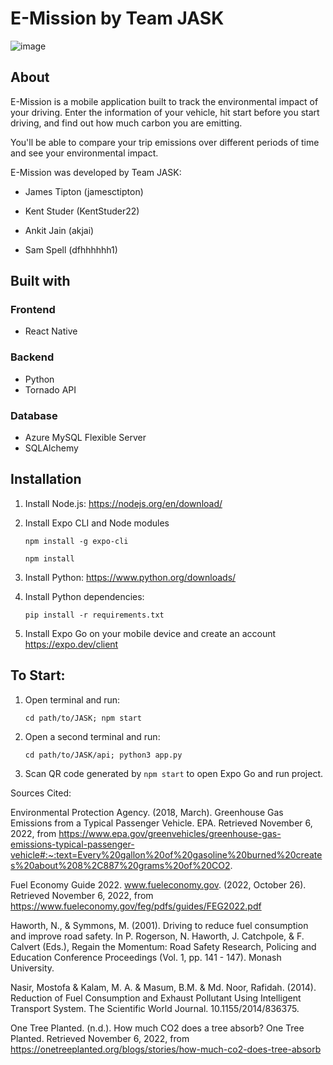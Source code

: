# E-Mission by Team JASK

![image](https://d3i6fh83elv35t.cloudfront.net/static/2019/09/RTX73TNQ-1024x683.jpg)

## About
E-Mission is a mobile application built to track the environmental impact of your driving. Enter the information of your vehicle,
hit start before you start driving, and find out how much carbon you are emitting. 

You'll be able to compare your trip emissions over different periods of time and see your environmental impact.

E-Mission was developed by Team JASK: 

* James Tipton (jamesctipton)

* Kent Studer (KentStuder22)

* Ankit Jain (akjai)

* Sam Spell (dfhhhhhh1)


## Built with

### Frontend
  *  React Native

### Backend
  *  Python
  *  Tornado API

### Database
  *  Azure MySQL Flexible Server
  *  SQLAlchemy


## Installation 
1. Install Node.js: https://nodejs.org/en/download/
2. Install Expo CLI and Node modules

    `npm install -g expo-cli`
    
    `npm install`
  
2. Install Python: https://www.python.org/downloads/
3. Install Python dependencies:

    `pip install -r requirements.txt`

4. Install Expo Go on your mobile device and create an account https://expo.dev/client

    
 ## To Start:
 1. Open terminal and run:
 
    `cd path/to/JASK; npm start`
 
 2. Open a second terminal and run:

    `cd path/to/JASK/api; python3 app.py`
 
 3. Scan QR code generated by `npm start` to open Expo Go and run project.
 
    
 
Sources Cited:

Environmental Protection Agency. (2018, March). Greenhouse Gas Emissions from a Typical Passenger Vehicle. EPA. Retrieved November 6, 2022, from https://www.epa.gov/greenvehicles/greenhouse-gas-emissions-typical-passenger-vehicle#:~:text=Every%20gallon%20of%20gasoline%20burned%20creates%20about%208%2C887%20grams%20of%20CO2.

Fuel Economy Guide 2022. www.fueleconomy.gov. (2022, October 26). Retrieved November 6, 2022, from https://www.fueleconomy.gov/feg/pdfs/guides/FEG2022.pdf 

Haworth, N., & Symmons, M. (2001). Driving to reduce fuel consumption and     improve road safety. In P. Rogerson, N. Haworth, J. Catchpole, & F. Calvert (Eds.), Regain the Momentum: Road Safety Research, Policing and Education Conference Proceedings (Vol. 1, pp. 141 - 147). Monash University.

Nasir, Mostofa & Kalam, M. A. & Masum, B.M. & Md. Noor, Rafidah. (2014). Reduction of Fuel Consumption and Exhaust Pollutant Using Intelligent Transport System. The Scientific World Journal. 10.1155/2014/836375. 

One Tree Planted. (n.d.). How much CO2 does a tree absorb? One Tree Planted. Retrieved November 6, 2022, from https://onetreeplanted.org/blogs/stories/how-much-co2-does-tree-absorb 


